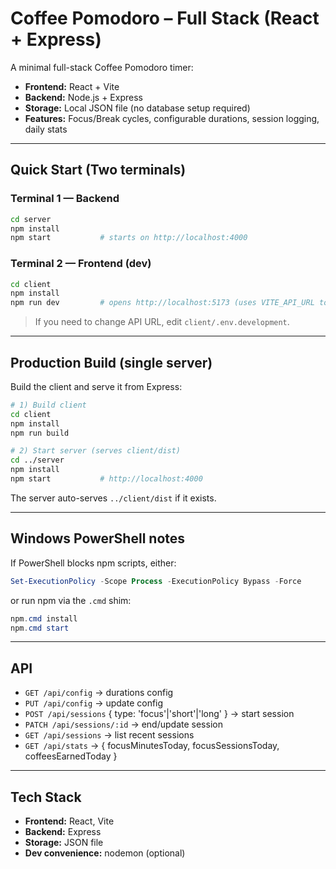 # Coffee Pomodoro – Full Stack (React + Express)

A minimal full-stack Coffee Pomodoro timer:
- **Frontend:** React + Vite
- **Backend:** Node.js + Express
- **Storage:** Local JSON file (no database setup required)
- **Features:** Focus/Break cycles, configurable durations, session logging, daily stats

---

## Quick Start (Two terminals)

### Terminal 1 — Backend
```bash
cd server
npm install
npm start           # starts on http://localhost:4000
```

### Terminal 2 — Frontend (dev)
```bash
cd client
npm install
npm run dev         # opens http://localhost:5173 (uses VITE_API_URL to call backend)
```

> If you need to change API URL, edit `client/.env.development`.

---

## Production Build (single server)
Build the client and serve it from Express:

```bash
# 1) Build client
cd client
npm install
npm run build

# 2) Start server (serves client/dist)
cd ../server
npm install
npm start           # http://localhost:4000
```

The server auto-serves `../client/dist` if it exists.

---

## Windows PowerShell notes
If PowerShell blocks npm scripts, either:
```powershell
Set-ExecutionPolicy -Scope Process -ExecutionPolicy Bypass -Force
```
or run npm via the `.cmd` shim:
```powershell
npm.cmd install
npm.cmd start
```

---

## API
- `GET /api/config` → durations config
- `PUT /api/config` → update config
- `POST /api/sessions` { type: 'focus'|'short'|'long' } → start session
- `PATCH /api/sessions/:id` → end/update session
- `GET /api/sessions` → list recent sessions
- `GET /api/stats` → { focusMinutesToday, focusSessionsToday, coffeesEarnedToday }

---

## Tech Stack
- **Frontend:** React, Vite
- **Backend:** Express
- **Storage:** JSON file
- **Dev convenience:** nodemon (optional)
